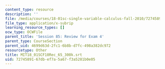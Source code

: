 ```yaml
---
content_type: resource
description: ''
file: /media/courses/18-01sc-single-variable-calculus-fall-2010/7274589167dbef7a5a67f3a5281b0e05_MIT18_01SCF10Rec_65_300k.srt
file_type: application/x-subrip
learning_resource_types: []
ocw_type: OCWFile
parent_title: 'Session 85: Review for Exam 4'
parent_type: CourseSection
parent_uid: 4699d63d-2fc1-6b8b-d7fc-498a382dc972
resourcetype: Other
title: MIT18_01SCF10Rec_65_300k.srt
uid: 72745891-67db-ef7a-5a67-f3a5281b0e05
---
```

